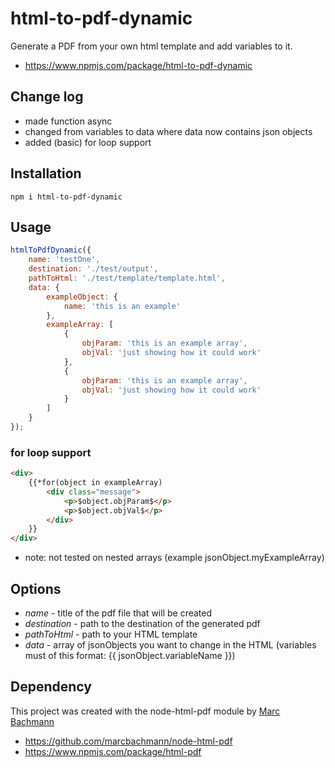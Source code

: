 # html-to-pdf-dynamic
Generate a PDF from your own html template and add variables to it.
+ https://www.npmjs.com/package/html-to-pdf-dynamic

## Change log
- made function async
- changed from variables to data where data now contains json objects
- added (basic) for loop support

## Installation

`npm i html-to-pdf-dynamic`

## Usage

``` javascript
htmlToPdfDynamic({
    name: 'testOne',
    destination: './test/output',
    pathToHtml: './test/template/template.html',
    data: {
        exampleObject: {
            name: 'this is an example'
        },
        exampleArray: [
            {
                objParam: 'this is an example array',
                objVal: 'just showing how it could work'
            },
            {
                objParam: 'this is an example array',
                objVal: 'just showing how it could work'
            }
        ]
    }
});
```

### for loop support
``` html
<div>
    {{*for(object in exampleArray)
        <div class="message">
            <p>$object.objParam$</p>
            <p>$object.objVal$</p>
        </div>
    }}
</div>
```
- note: not tested on nested arrays (example jsonObject.myExampleArray)

## Options

+ *name* - title of the pdf file that will be created
+ *destination* - path to the destination of the generated pdf
+ *pathToHtml* - path to your HTML template
+ *data* - array of jsonObjects you want to change in the HTML (variables must of this format: {{ jsonObject.variableName }})

## Dependency
This project was created with the node-html-pdf module by [Marc Bachmann](https://github.com/marcbachmann)
- https://github.com/marcbachmann/node-html-pdf
- https://www.npmjs.com/package/html-pdf
